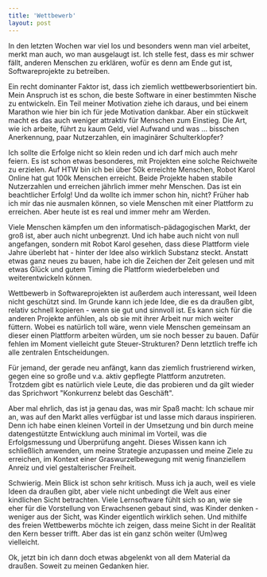 ```yaml
---
title: 'Wettbewerb'
layout: post
---
```


In den letzten Wochen war viel los und besonders wenn man viel arbeitet, merkt man auch, wo man ausgelaugt ist. Ich stelle fest, dass es mir schwer fällt, anderen Menschen zu erklären, wofür es denn am Ende gut ist, Softwareprojekte zu betreiben.

Ein recht dominanter Faktor ist, dass ich ziemlich wettbewerbsorientiert bin. Mein Anspruch ist es schon, die beste Software in einer bestimmten Nische zu entwickeln. Ein Teil meiner Motivation ziehe ich daraus, und bei einem Marathon wie hier bin ich für jede Motivation dankbar. Aber ein stückweit macht es das auch weniger attraktiv für Menschen zum Einstieg. Die Art, wie ich arbeite, führt zu kaum Geld, viel Aufwand und was ... bisschen Anerkennung, paar Nutzerzahlen, ein imaginärer Schulterklopfer?

Ich sollte die Erfolge nicht so klein reden und ich darf mich auch mehr feiern. Es ist schon etwas besonderes, mit Projekten eine solche Reichweite zu erzielen. Auf HTW bin ich bei über 50k erreichte Menschen, Robot Karol Online hat gut 100k Menschen erreicht. Beide Projekte haben stabile Nutzerzahlen und erreichen jährlich immer mehr Menschen. Das ist ein beachtlicher Erfolg! Und da wollte ich immer schon hin, nicht? Früher hab ich mir das nie ausmalen können, so viele Menschen mit einer Plattform zu erreichen. Aber heute ist es real und immer mehr am Werden.

Viele Menschen kämpfen um den informatisch-pädagogischen Markt, der groß ist, aber auch nicht unbegrenzt. Und ich habe auch nicht von null angefangen, sondern mit Robot Karol gesehen, dass diese Plattform viele Jahre überlebt hat - hinter der Idee also wirklich Substanz steckt. Anstatt etwas ganz neues zu bauen, habe ich die Zeichen der Zeit gelesen und mit etwas Glück und gutem Timing die Plattform wiederbeleben und weiterentwickeln können.

Wettbewerb in Softwareprojekten ist außerdem auch interessant, weil Ideen nicht geschützt sind. Im Grunde kann ich jede Idee, die es da draußen gibt, relativ schnell kopieren - wenn sie gut und sinnvoll ist. Es kann sich für die anderen Projekte anfühlen, als ob sie mit ihrer Arbeit nur mich weiter füttern. Wobei es natürlich toll wäre, wenn viele Menschen gemeinsam an dieser einen Plattform arbeiten würden, um sie noch besser zu bauen. Dafür fehlen im Moment vielleicht gute Steuer-Strukturen? Denn letztlich treffe ich alle zentralen Entscheidungen.

Für jemand, der gerade neu anfängt, kann das ziemlich frustrierend wirken, gegen eine so große und v.a. aktiv gepflegte Plattform anzutreten. Trotzdem gibt es natürlich viele Leute, die das probieren und da gilt wieder das Sprichwort "Konkurrenz belebt das Geschäft".

Aber mal ehrlich, das ist ja genau das, was mir Spaß macht: Ich schaue mir an, was auf den Markt alles verfügbar ist und lasse mich daraus inspirieren. Denn ich habe einen kleinen Vorteil in der Umsetzung und bin durch meine datengestützte Entwicklung auch minimal im Vorteil, was die Erfolgsmessung und Überprüfung angeht. Dieses Wissen kann ich schließlich anwenden, um meine Strategie anzupassen und meine Ziele zu erreichen, im Kontext einer Graswurzelbewegung mit wenig finanziellem Anreiz und viel gestalterischer Freiheit.

Schwierig. Mein Blick ist schon sehr kritisch. Muss ich ja auch, weil es viele Ideen da draußen gibt, aber viele nicht unbedingt die Welt aus einer kindlichen Sicht betrachten. Viele Lernsoftware fühlt sich so an, wie sie eher für die Vorstellung von Erwachsenen gebaut sind, was Kinder denken - weniger aus der Sicht, was Kinder eigentlich wirklich sehen. Und mithilfe des freien Wettbewerbs möchte ich zeigen, dass meine Sicht in der Realität den Kern besser trifft. Aber das ist ein ganz schön weiter (Um)weg vielleicht.

Ok, jetzt bin ich dann doch etwas abgelenkt von all dem Material da draußen. Soweit zu meinen Gedanken hier.
